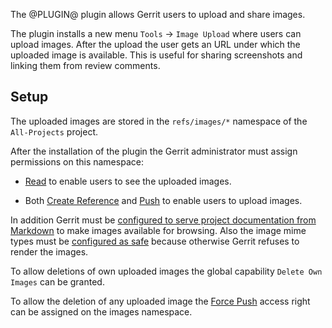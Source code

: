 The @PLUGIN@ plugin allows Gerrit users to upload and share images.

The plugin installs a new menu `Tools` -> `Image Upload` where users
can upload images. After the upload the user gets an URL under which
the uploaded image is available. This is useful for sharing screenshots
and linking them from review comments.

<a id="setup"></a>
Setup
-----
The uploaded images are stored in the `refs/images/*` namespace of the
`All-Projects` project.

After the installation of the plugin the Gerrit administrator must
assign permissions on this namespace:

* [Read](../../../Documentation/access-control.html#category_read) to
  enable users to see the uploaded images.

* Both [Create Reference](../../../Documentation/access-control.html#category_create)
  and [Push](../../../Documentation/access-control.html#category_push)
  to enable users to upload images.

In addition Gerrit must be
[configured to serve project documentation from Markdown](../../../Documentation/config-gerrit.html#site.enableSrcToMarkdown)
to make images available for browsing. Also the image mime types must be
[configured as safe](../../../Documentation/config-gerrit.html#mimetype.name.safe)
because otherwise Gerrit refuses to render the images.

To allow deletions of own uploaded images the global capability
`Delete Own Images` can be granted.

To allow the deletion of any uploaded image the
[Force Push](../../../Documentation/access-control.html#category_push)
access right can be assigned on the images namespace.
